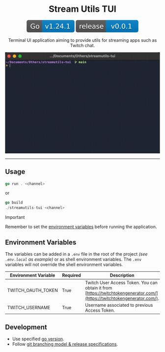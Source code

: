 <div align="center">

# Stream Utils TUI

[![go version](docs/assets/badge/go-version-badge.svg)](https://github.com/jcbasso/streamutils-tui/blob/main/go.mod)
[![release](docs/assets/badge/release-badge.svg)](https://github.com/jcbasso/streamutils-tui/releases)

Terminal UI application aiming to provide utils for streaming apps such as Twitch chat.

![preview](docs/assets/preview.gif)
</div>

---

## Usage

```go
go run . <channel>
```

or
```go
go build
./streamutils-tui <channel>
```

> [!IMPORTANT]
> Remember to set the [environment variables](#environment-variables) before running the application.

## Environment Variables

The variables can be added in a `.env` file in the root of the project _(see `.env.local` as example)_ or as shell environment variables. The `.env` variables will not override the shell environment variables.

| Environment Variable | Required | Description                                                                                                              |
|----------------------|----------|--------------------------------------------------------------------------------------------------------------------------|
| TWITCH_OAUTH_TOKEN   | True     | Twitch User Access Token. You can obtain it from [https://twitchtokengenerator.com/](https://twitchtokengenerator.com/). |
| TWITCH_USERNAME      | True     | Username associated to previous Access Token.                                                                            |


## Development

- Use specified [go version](#stream-utils-tui).
- Follow [git branching model & release specifications](docs/git-branching-model.md).